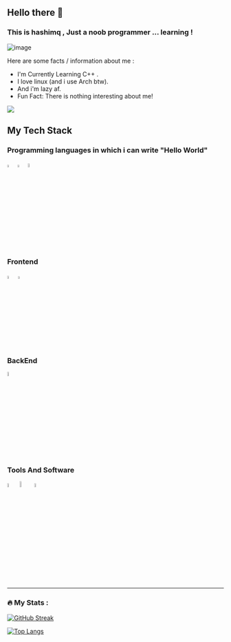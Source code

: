 ## Hello there 👋

### This is hashimq , Just a noob programmer ... learning !

![image](https://i.pinimg.com/736x/93/24/05/932405dd077400dac3b3521cf9ef8883.jpg)
 
 Here are some facts / information about me :
 - I'm Currently Learning C++ .
 - I love linux (and i use Arch btw).
 - And i'm lazy af.
 - Fun Fact: There is nothing interesting about me!

![](https://komarev.com/ghpvc/?username=Hashimq07&color=green)

## My Tech Stack 

### Programming languages in which i can write "Hello World"
<div>
  <img src="https://www.pngkit.com/png/full/101-1010012_download-png.png" alt="C Logo" width="4%" title='C'/>
  <img src="https://upload.wikimedia.org/wikipedia/commons/thumb/1/18/ISO_C%2B%2B_Logo.svg/1822px-ISO_C%2B%2B_Logo.svg.png" alt="c++" width="4%" title='C++' />
  <img src="http://clipart-library.com/images_k/python-logo-transparent/python-logo-transparent-9.png" alt="Python Logo" width="5%" title='Python'/>
</div>

### Frontend

<div>
  <img src ="https://logos-download.com/wp-content/uploads/2017/07/HTML5_badge.png" alt="HTML5 logo" width="4.2%" title='HTML5'/>
  <img src ="https://www.santiagobarrionuevo.com/wp-content/uploads/2014/04/CSS3-Logo.png" alt="CSS3 logo" width="3.9%" title='CSS3'/>
<div> 

### BackEnd 
<div>
<img src="https://upload.wikimedia.org/wikipedia/commons/5/59/Empty.png" width="5%" />
</div>

### Tools And Software

<div>
    <img src="https://cdn.freebiesupply.com/logos/large/2x/git-icon-logo-png-transparent.png" alt="git Logo" width="5%" title='git' />
    <img src="https://cdn.freebiesupply.com/logos/large/2x/linux-tux-1-logo-png-transparent.png" alt="Linux Logo" width="6%" title='Linux' />
    <img src="https://cdn.freebiesupply.com/logos/large/2x/vim-logo-png-transparent.png" alt="VIm Logo" width="5%" title='VIM' />
</div>

---
### :fire: My Stats :
[![GitHub Streak](http://github-readme-streak-stats.herokuapp.com?user=hashimq07&theme=dark&background=000000)](https://git.io/streak-stats)

[![Top Langs](https://github-readme-stats.vercel.app/api/top-langs/?username=hashimq07&layout=compact&theme=vision-friendly-dark)](https://github.com/hashimq07/github-readme-stats)
